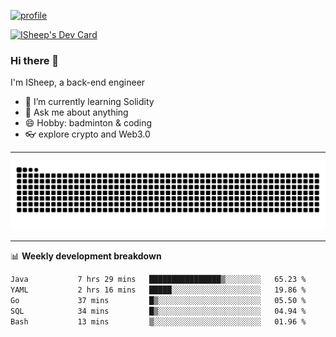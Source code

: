 [![profile](https://user-images.githubusercontent.com/54968314/208005045-e4b42f3b-833d-4242-bfcc-e764865553a2.svg)](https://www.calligrapher.ai/)

<a href="https://app.daily.dev/linziyang1106"><img src="https://api.daily.dev/devcards/v2/i4Spwx5Skx5FpTqWcwoit.png?r=kgx&type=wide" width="652" alt="ISheep's Dev Card"/></a>

### Hi there 🐏

I'm ISheep, a back-end engineer

- 🔭 I’m currently learning Solidity
- 💬 Ask me about anything
- 😄 Hobby: badminton & coding
- 👓 explore crypto and Web3.0

-------

![](https://raw.githubusercontent.com/ISheepp/ISheepp/output/github-contribution-grid-snake.svg)

-------

📊 **Weekly development breakdown**
<!--START_SECTION:waka-->

```txt
Java           7 hrs 29 mins   ████████████████▒░░░░░░░░   65.23 %
YAML           2 hrs 16 mins   █████░░░░░░░░░░░░░░░░░░░░   19.86 %
Go             37 mins         █▒░░░░░░░░░░░░░░░░░░░░░░░   05.50 %
SQL            34 mins         █▒░░░░░░░░░░░░░░░░░░░░░░░   04.94 %
Bash           13 mins         ▒░░░░░░░░░░░░░░░░░░░░░░░░   01.96 %
```

<!--END_SECTION:waka-->
